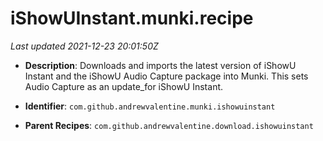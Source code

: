 # iShowUInstant.munki.recipe

_Last updated 2021-12-23 20:01:50Z_

- **Description**: Downloads and imports the latest version of iShowU Instant and the iShowU Audio Capture package into Munki. This sets Audio Capture as an update_for iShowU Instant.

- **Identifier**: `com.github.andrewvalentine.munki.ishowuinstant`

- **Parent Recipes**: `com.github.andrewvalentine.download.ishowuinstant`
